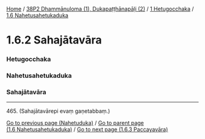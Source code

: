 
[Home](/) / [38P2 Dhammānuloma (1), Dukapaṭṭhānapāḷi (2)](../../../38P2.md) / [1 Hetugocchaka](../../1.md) / [1.6 Nahetusahetukaduka](../1.6.md)

# 1.6.2 Sahajātavāra

### Hetugocchaka

### Nahetusahetukaduka

### Sahajātavāra

---

465\. (Sahajātavārepi evaṃ gaṇetabbaṃ.)



[Go to previous page (Nahetuduka)](1.6.1/1.6.1.4/Nahetuduka.md) / [Go to parent page (1.6 Nahetusahetukaduka)](../1.6.md) / [Go to next page (1.6.3 Paccayavāra)](1.6.3.md)


